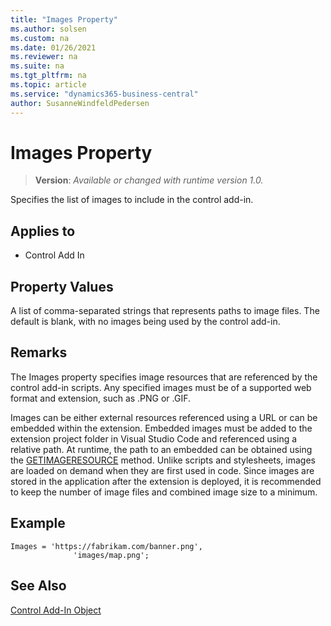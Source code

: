 ```yaml
---
title: "Images Property"
ms.author: solsen
ms.custom: na
ms.date: 01/26/2021
ms.reviewer: na
ms.suite: na
ms.tgt_pltfrm: na
ms.topic: article
ms.service: "dynamics365-business-central"
author: SusanneWindfeldPedersen
---
```

[//]: # (START>DO_NOT_EDIT)
[//]: # (IMPORTANT:Do not edit any of the content between here and the END>DO_NOT_EDIT.)
[//]: # (Any modifications should be made in the .xml files in the ModernDev repo.)
# Images Property
> **Version**: _Available or changed with runtime version 1.0._

Specifies the list of images to include in the control add-in.

## Applies to
-   Control Add In

[//]: # (IMPORTANT: END>DO_NOT_EDIT)

## Property Values

A list of comma-separated strings that represents paths to image files. The default is blank, with no images being used by the control add-in. 

## Remarks

The Images property specifies image resources that are referenced by the control add-in scripts. Any specified images must be of a supported web format and extension, such as .PNG or .GIF. 

Images can be either external resources referenced using a URL or can be embedded within the extension. Embedded images must be added to the extension project folder in Visual Studio Code and referenced using a relative path. At runtime, the path to an embedded can be obtained using the [GETIMAGERESOURCE](../methods/devenv-getimageresource-method.md) method. Unlike scripts and stylesheets, images are loaded on demand when they are first used in code. Since images are stored in the application after the extension is deployed, it is recommended to keep the number of image files and combined image size to a minimum. 

## Example

```AL
Images = 'https://fabrikam.com/banner.png',
              'images/map.png';
```

## See Also  

[Control Add-In Object](../devenv-control-addin-object.md)   